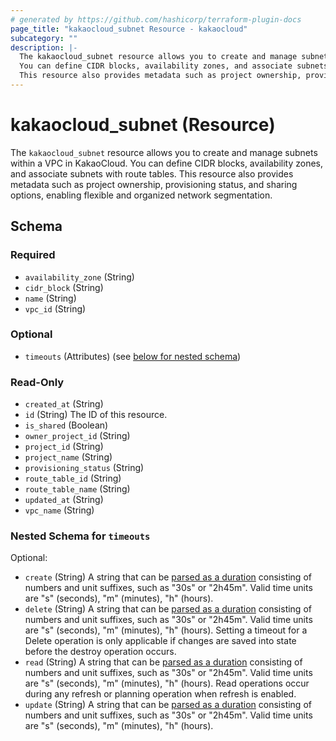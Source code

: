 ```yaml
---
# generated by https://github.com/hashicorp/terraform-plugin-docs
page_title: "kakaocloud_subnet Resource - kakaocloud"
subcategory: ""
description: |-
  The kakaocloud_subnet resource allows you to create and manage subnets within a VPC in KakaoCloud.
  You can define CIDR blocks, availability zones, and associate subnets with route tables.
  This resource also provides metadata such as project ownership, provisioning status, and sharing options, enabling flexible and organized network segmentation.
---
```


# kakaocloud_subnet (Resource)

The `kakaocloud_subnet` resource allows you to create and manage subnets within a VPC in KakaoCloud.
You can define CIDR blocks, availability zones, and associate subnets with route tables.
This resource also provides metadata such as project ownership, provisioning status, and sharing options, enabling flexible and organized network segmentation.



<!-- schema generated by tfplugindocs -->
## Schema

### Required

- `availability_zone` (String)
- `cidr_block` (String)
- `name` (String)
- `vpc_id` (String)

### Optional

- `timeouts` (Attributes) (see [below for nested schema](#nestedatt--timeouts))

### Read-Only

- `created_at` (String)
- `id` (String) The ID of this resource.
- `is_shared` (Boolean)
- `owner_project_id` (String)
- `project_id` (String)
- `project_name` (String)
- `provisioning_status` (String)
- `route_table_id` (String)
- `route_table_name` (String)
- `updated_at` (String)
- `vpc_name` (String)

<a id="nestedatt--timeouts"></a>
### Nested Schema for `timeouts`

Optional:

- `create` (String) A string that can be [parsed as a duration](https://pkg.go.dev/time#ParseDuration) consisting of numbers and unit suffixes, such as "30s" or "2h45m". Valid time units are "s" (seconds), "m" (minutes), "h" (hours).
- `delete` (String) A string that can be [parsed as a duration](https://pkg.go.dev/time#ParseDuration) consisting of numbers and unit suffixes, such as "30s" or "2h45m". Valid time units are "s" (seconds), "m" (minutes), "h" (hours). Setting a timeout for a Delete operation is only applicable if changes are saved into state before the destroy operation occurs.
- `read` (String) A string that can be [parsed as a duration](https://pkg.go.dev/time#ParseDuration) consisting of numbers and unit suffixes, such as "30s" or "2h45m". Valid time units are "s" (seconds), "m" (minutes), "h" (hours). Read operations occur during any refresh or planning operation when refresh is enabled.
- `update` (String) A string that can be [parsed as a duration](https://pkg.go.dev/time#ParseDuration) consisting of numbers and unit suffixes, such as "30s" or "2h45m". Valid time units are "s" (seconds), "m" (minutes), "h" (hours).
